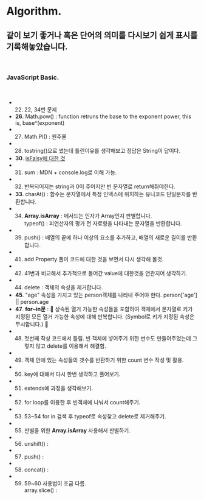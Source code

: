 # Algorithm.

## 같이 보기 좋거나 혹은 단어의 의미를 다시보기 쉽게 표시를 기록해놓았습니다.

<br/>

### **JavaScript Basic**.

<br/>

- 22. 22, 34번 문제
- **26**. Math.pow() : function retruns the base to the exponent power, this is, base^(exponent)
- 27. Math.PI() : 원주율
- 28. tostring()으로 썼는데 틀린이유를 생각해보고 정답은 String이 답이다.
- **30**. [isFalsy에 대한 것](https://developer.mozilla.org/ko/docs/Glossary/Falsy)
- 31. sum : MDN + console.log로 이해 가능.
- 32. 반복되어지는 string과 0이 주어지만 빈 문자열로 return해줘야한다.
- **33**. charAt() : 함수는 문자열에서 특정 인덱스에 위치하는 유니코드 단일문자를 반환합니다. 
- 34. **Array.isArray** : 메서드는 인자가 Array인지 판별합니다.  
      typeof() : 피연산자의 평가 전 자료형을 나타내는 문자열을 반환합니다.
- 39. push() : 배열의 끝에 하나 이상의 요소를 추가하고, 배열의 새로운 길이를 반환합니다.
- 41. add Property 풀이 코드에 대한 것을 보면서 다시 생각해 볼것.
- 42. 41번과 비교해서 추가적으로 들어간 value에 대한것을 연관지어 생각하기.
- 44. delete : 객체의 속성을 제거합니다.
- **45**. "age" 속성을 가지고 있는 person객체를 나타내 주어야 한다. person['age'] || person.age
- **47**. **for~in문** : 🙉 상속된 열거 가능한 속성들을 포함하여 객체에서 문자열로 키가 지정된 모든 열거 가능한 속성에 대해 반복합니다. (Symbol로 키가 지정된 속성은 무시합니다.) 🙉
- 48. 첫번째 작성 코드에서 틀림. 빈 객체에 넣어주기 위한 변수도 만들어주었는데 그렇지 않고 delete를 이용해서 해결함. 
- 49. 객체 안에 있는 속성들의 갯수를 반환하기 위한 count 변수 작성 및 활용.
- 50. key에 대해서 다시 한번 생각하고 풀어보기.
- 51. extends에 과정을 생각해보기.
- 52. for loop를 이용한 후 빈객체에 나눠서 count해주기.
- 53. 53~54 for in 검색 후 typeof로 속성찾고 delete로 제거해주기.
- 55. 판별을 위한 **Array.isArray** 사용해서 판별하기. 
- 56. unshift() :
- 57. push() :
- 58. concat() :
- 59. 59~60 사용법이 조금 다름.  
      array.slice() :